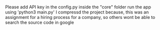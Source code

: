 Please add API key in the config.py inside the "core" folder
run the app using 'python3 main.py'
I compressd the project because, this was an assignment for a hiring process for a company,
so others wont be able to search the source code in google
